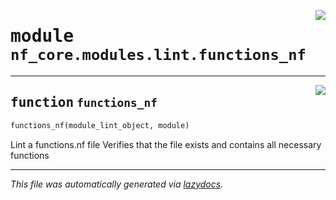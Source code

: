 <!-- markdownlint-disable -->

<a href="../../../../../../tools/nf_core/modules/lint/functions_nf.py#L0"><img align="right" style="float:right;" src="https://img.shields.io/badge/-source-cccccc?style=flat-square"></a>

# <kbd>module</kbd> `nf_core.modules.lint.functions_nf`

---

<a href="../../../../../../tools/nf_core/modules/lint/functions_nf.py#L9"><img align="right" style="float:right;" src="https://img.shields.io/badge/-source-cccccc?style=flat-square"></a>

## <kbd>function</kbd> `functions_nf`

```python
functions_nf(module_lint_object, module)
```

Lint a functions.nf file Verifies that the file exists and contains all necessary functions

---

_This file was automatically generated via [lazydocs](https://github.com/ml-tooling/lazydocs)._
